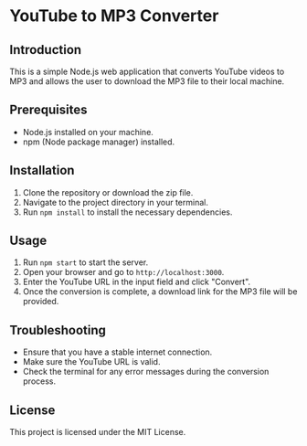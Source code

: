 # YouTube to MP3 Converter

## Introduction

This is a simple Node.js web application that converts YouTube videos to MP3 and allows the user to download the MP3 file to their local machine.

## Prerequisites

- Node.js installed on your machine.
- npm (Node package manager) installed.

## Installation

1. Clone the repository or download the zip file.
2. Navigate to the project directory in your terminal.
3. Run `npm install` to install the necessary dependencies.

## Usage

1. Run `npm start` to start the server.
2. Open your browser and go to `http://localhost:3000`.
3. Enter the YouTube URL in the input field and click "Convert".
4. Once the conversion is complete, a download link for the MP3 file will be provided.

## Troubleshooting

- Ensure that you have a stable internet connection.
- Make sure the YouTube URL is valid.
- Check the terminal for any error messages during the conversion process.

## License

This project is licensed under the MIT License.
